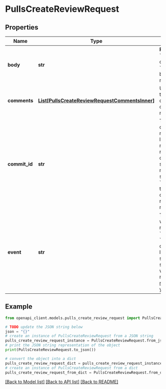 # PullsCreateReviewRequest


## Properties

Name | Type | Description | Notes
------------ | ------------- | ------------- | -------------
**body** | **str** | **Required** when using &#x60;REQUEST_CHANGES&#x60; or &#x60;COMMENT&#x60; for the &#x60;event&#x60; parameter. The body text of the pull request review. | [optional] 
**comments** | [**List[PullsCreateReviewRequestCommentsInner]**](PullsCreateReviewRequestCommentsInner.md) | Use the following table to specify the location, destination, and contents of the draft review comment. | [optional] 
**commit_id** | **str** | The SHA of the commit that needs a review. Not using the latest commit SHA may render your review comment outdated if a subsequent commit modifies the line you specify as the &#x60;position&#x60;. Defaults to the most recent commit in the pull request when you do not specify a value. | [optional] 
**event** | **str** | The review action you want to perform. The review actions include: &#x60;APPROVE&#x60;, &#x60;REQUEST_CHANGES&#x60;, or &#x60;COMMENT&#x60;. By leaving this blank, you set the review action state to &#x60;PENDING&#x60;, which means you will need to [submit the pull request review](https://docs.github.com/enterprise-server@3.4/rest/pulls#submit-a-review-for-a-pull-request) when you are ready. | [optional] 

## Example

```python
from openapi_client.models.pulls_create_review_request import PullsCreateReviewRequest

# TODO update the JSON string below
json = "{}"
# create an instance of PullsCreateReviewRequest from a JSON string
pulls_create_review_request_instance = PullsCreateReviewRequest.from_json(json)
# print the JSON string representation of the object
print(PullsCreateReviewRequest.to_json())

# convert the object into a dict
pulls_create_review_request_dict = pulls_create_review_request_instance.to_dict()
# create an instance of PullsCreateReviewRequest from a dict
pulls_create_review_request_from_dict = PullsCreateReviewRequest.from_dict(pulls_create_review_request_dict)
```
[[Back to Model list]](../README.md#documentation-for-models) [[Back to API list]](../README.md#documentation-for-api-endpoints) [[Back to README]](../README.md)



